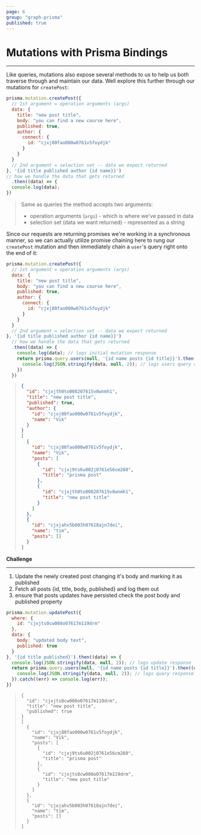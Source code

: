```yaml
---
page: 6
group: "graph-prisma"
published: true
---
```


# Mutations with Prisma Bindings

---------------------------------

Like queries, mutations also expose several methods to us to help us both traverse through and maintain our data. Well explore this further through our mutations for `createPost`:

```jsx
prisma.mutation.createPost({ 
  // 1st argument = operation arguments (args)
  data: {
    title: "new post title",
    body: "you can find a new course here",
    published: true,
    author: {
      connect: {
        id: "cjxj80fao000w0761v5foydjk"
      }
    }
  }
  // 2nd argument = selection set -- data we expect returned
}, '{id title published author {id name}}')
// how we handle the data that gets returned  
  .then((data) => {
  console.log(data);
})
```

> Same as queries the method accepts two arguments: 
>
> - operation arguments (`args`) - which is where we've passed in data
> - selection set (data we want returned) - represented as a string



Since our requests are returning promises we're working in a synchronous manner, so we can actually utilize promise chaining here to rung our `createPost` mutation and then immediately chain a `user`'s query right onto the end of it:

```js
prisma.mutation.createPost({
  // 1st argument = operation arguments (args)
  data: {
    title: "new post title",
    body: "you can find a new course here",
    published: true,
    author: {
      connect: {
        id: "cjxj80fao000w0761v5foydjk"
      }
    }
  }
  // 2nd argument = selection set -- data we expect returned
}, '{id title published author {id name}}')
  // how we handle the data that gets returned
  .then((data) => {
    console.log(data); // logs initial mutation response
    return prisma.query.users(null, '{id name posts {id title}}').then((data) => {
      console.log(JSON.stringify(data, null, 2)); // logs users query response ⚠️
    })
  })
```

> ```json
> {
>   "id": "cjxjth0to008207615v8wnmh1",
>   "title": "new post title",
>   "published": true,
>   "author": {
>     "id": "cjxj80fao000w0761v5foydjk",
>     "name": "Vik"
>   }
> }
> [
>   {
>     "id": "cjxj80fao000w0761v5foydjk",
>     "name": "Vik",
>     "posts": [
>       {
>         "id": "cjxj9ts6u002j0761e56cm260",
>         "title": "prisma post"
>       },
>       {
>         "id": "cjxjth0to008207615v8wnmh1",
>         "title": "new post title"
>       }
>     ]
>   },
>   {
>     "id": "cjxjahv5b003h07618ajn7dei",
>     "name": "tim",
>     "posts": []
>   }
> ]
> ```
>
> 

**Challenge**

---------------------------------

1. Update the newly created post changing it's body and marking it as published
2. Fetch all posts {id, title, body, published} and log them out
3. ensure that posts updates have persisted check the post body and published property

```js
prisma.mutation.updatePost({
  where: {
    id: "cjxjts0cw008o07617m119drm"
  },
  data: {
    body: "updated body text",
    published: true
  }
}, '{id title published}').then((data) => {
  console.log(JSON.stringify(data, null, 2)); // logs update response
  return prisma.query.users(null, '{id name posts {id title}}').then((data) => {
    console.log(JSON.stringify(data, null, 2)); // logs query response
  }).catch((err) => console.log(err));
})
```

> ```shell
> {
>   "id": "cjxjts0cw008o07617m119drm",
>   "title": "new post title",
>   "published": true
> }
> [
>   {
>     "id": "cjxj80fao000w0761v5foydjk",
>     "name": "Vik",
>     "posts": [
>       {
>         "id": "cjxj9ts6u002j0761e56cm260",
>         "title": "prisma post"
>       },
>       {
>         "id": "cjxjts0cw008o07617m119drm",
>         "title": "new post title"
>       }
>     ]
>   },
>   {
>     "id": "cjxjahv5b003h07618ajn7dei",
>     "name": "tim",
>     "posts": []
>   }
> ]
> ```

